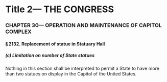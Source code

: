 
# Title 2— THE CONGRESS
### CHAPTER 30— OPERATION AND MAINTENANCE OF CAPITOL COMPLEX
#### § 2132. Replacement of statue in Statuary Hall
##### (c) Limitation on number of State statues

Nothing in this section shall be interpreted to permit a State to have more than two statues on display in the Capitol of the United States.
